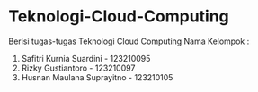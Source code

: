 # Teknologi-Cloud-Computing
Berisi tugas-tugas Teknologi Cloud Computing
Nama Kelompok :
1. Safitri Kurnia Suardini - 123210095
2. Rizky Gustiantoro - 123210097
3. Husnan Maulana Suprayitno - 123210105
